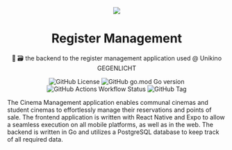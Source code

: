 <div align="center">
    <img src="https://gegenlicht.net/wortmarke/">
    <h1>Register Management</h1>
    <p>🎦 🗃️ the backend to the register management application used @ Unikino GEGENLICHT</p>
    <img alt="GitHub License" src="https://img.shields.io/github/license/unikino-gegenlicht/register-backend?style=for-the-badge">
    <img alt="GitHub go.mod Go version" src="https://img.shields.io/github/go-mod/go-version/unikino-gegenlicht/register-backend?style=for-the-badge"><br>
    <img alt="GitHub Actions Workflow Status" src="https://img.shields.io/github/actions/workflow/status/unikino-gegenlicht/register-backend/docker.yml?style=for-the-badge&label=Docker%20Build">
    <img alt="GitHub Tag" src="https://img.shields.io/github/v/tag/unikino-gegenlicht/register-backend?sort=semver&style=for-the-badge&label=Version">
</div>

The Cinema Management application enables communal cinemas and student cinemas 
to effortlessly manage their reservations and points of sale.
The frontend application is written with React Native and Expo to allow a 
seamless execution on all mobile platforms, as well as in the web.
The backend is written in Go and utilizes a PostgreSQL database to keep track
of all required data.